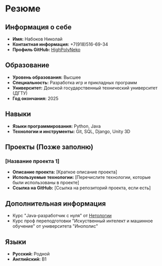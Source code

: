 # Резюме

## Информация о себе
- **Имя:** Набоков Николай
- **Контактная информация:** +7(918)516-69-34
- **Профиль GitHub:** [HighPolyNeko](https://github.com/HighPolyNeko)

## Образование
- **Уровень образования:** Высшее
- **Специальность:** Разработка игр и прикладных программ
- **Университет:** Донской государственный технический университет (ДГТУ)
- **Год окончания:** 2025

## Навыки
- **Языки программирования:** Python, Java
- **Технологии и инструменты:** Git, SQL, Django, Unity 3D

## Проекты (Позже заполню)
### [Название проекта 1]
- **Описание проекта:** [Краткое описание проекта]
- **Используемые технологии:** [Перечислите технологии, которые были использованы в проекте]
- **Ссылка на GitHub:** [Ссылка на репозиторий проекта, если есть]

## Дополнительная информация
- Курс "Java-разработчик с нуля" от [Нетологии](https://netology.ru)
- Курс проф переподготовки "Искуственный интелект и машинное обучение" от университета "Инополис"

## Языки
- **Русский:** Родной
- **Английский:** B1
